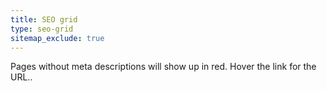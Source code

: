 ```yaml
---
title: SEO grid
type: seo-grid
sitemap_exclude: true
---
```


Pages without meta descriptions will show up in red. Hover the link for the URL..

